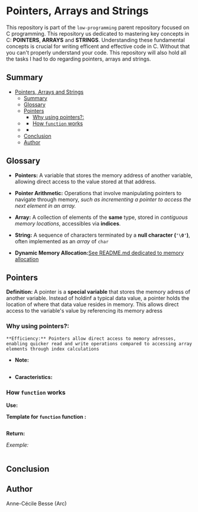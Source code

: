 # Pointers, Arrays and Strings


This repository is part of the `low-programming` parent repository focused on C programming. This repository us dedicated to mastering key concepts in C: **POINTERS**, **ARRAYS** and **STRINGS**. Understanding these fundamental concepts is crucial for  writing efficent and effective code in C. Without that you can't properly understand your code. This repository will also hold all the tasks I had to do regarding pointers, arrays and strings.

## Summary

- [Pointers, Arrays and Strings](#pointers-arrays-and-strings)
	- [Summary](#summary)
	- [Glossary](#glossary)
	- [Pointers](#pointers)
		- [Why using pointers?:](#why-using-pointers)
	- [](#)
		- [How `function` works](#how-function-works)
	- [](#-1)
		- [](#-2)
	- [Conclusion](#conclusion)
	- [Author](#author)

## Glossary

  - **Pointers:** A variable that stores the memory address of another variable, allowing direct access to the value stored at that address.

  - **Pointer Arithmetic:** Operations that involve manipulating pointers to navigate through memory, *such as incrementing a pointer to access the next element in an array.* 

  - **Array:** A collection of elements of the **same** type, stored in *contiguous memory locations*, accessibles via **indices**.

  - **String:** A sequence of characters terminated by a **null character (`'\0'`)**, often implemented as an *array* of `char` 

  - **Dynamic Memory Allocation:**[See README.md dedicated to memory allocation](https://github.com/ArcturusSky/holbertonschool-low_level_programming/tree/main/malloc_free/README.md)

## Pointers

**Definition:** A pointer is a **special variable** that stores the memory adress of another variable. 
Instead of holdinf a typical data value, a pointer holds the location of where that data value resides in memory.
This allows direct access to the variable's value by referencing its memory adress

### Why using pointers?:

	**Efficiency:** Pointers allow direct access to memory adresses, enabling quicker read and write operations compared to accessing array elements through index calculations

- **Note:**

	
## 


- **Caracteristics:**



### How `function` works

**Use:** 
	
**Template for `function` function :** 

  ```c 
  

  ``` 
	
**Return:** 

*Exemple:*

````c

````



## 

### 


## Conclusion



## Author

Anne-Cécile Besse (Arc)